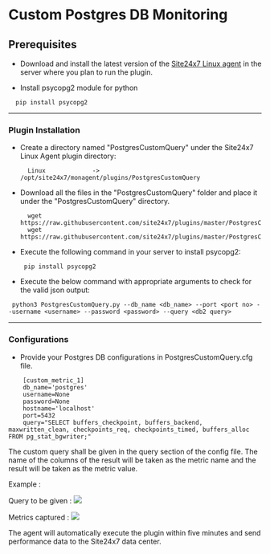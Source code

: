 # Custom Postgres DB Monitoring

                                                                                       
## Prerequisites

- Download and install the latest version of the [Site24x7 Linux agent](https://www.site24x7.com/app/client#/admin/inventory/add-monitor) in the server where you plan to run the plugin. 

- Install psycopg2 module for python
```
  pip install psycopg2
```
---



### Plugin Installation  

- Create a directory named "PostgresCustomQuery" under the Site24x7 Linux Agent plugin directory: 

		Linux             ->   /opt/site24x7/monagent/plugins/PostgresCustomQuery
      
- Download all the files in the "PostgresCustomQuery" folder and place it under the "PostgresCustomQuery" directory.

		wget https://raw.githubusercontent.com/site24x7/plugins/master/PostgresCustomQuery/PostgresCustomQuery.py
		wget https://raw.githubusercontent.com/site24x7/plugins/master/PostgresCustomQuery/PostgresCustomQuery.py

- Execute the following command in your server to install psycopg2: 
  ```
   pip install psycopg2
  ```
- Execute the below command with appropriate arguments to check for the valid json output:
```
 python3 PostgresCustomQuery.py --db_name <db_name> --port <port no> --username <username> --password <password> --query <db2 query>
 ```



---

### Configurations

- Provide your Postgres DB configurations in PostgresCustomQuery.cfg file.

```
    [custom_metric_1]
    db_name='postgres'
    username=None
    password=None
    hostname='localhost'
    port=5432
    query="SELECT buffers_checkpoint, buffers_backend, maxwritten_clean, checkpoints_req, checkpoints_timed, buffers_alloc FROM pg_stat_bgwriter;"
```	

The custom query shall be given in the query section of the config file. The name of the columns of the result will be taken as the metric name and the result will be taken as the metric value.

Example : 

Query to be given :
<img src="https://i.imgur.com/cmN8qo4.png"/>

Metrics captured :
<img src="https://i.imgur.com/onxWKO6.png"/>
		
The agent will automatically execute the plugin within five minutes and send performance data to the Site24x7 data center.


